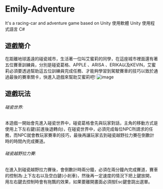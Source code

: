 # Emily-Adventure
It's a racing-car and adventure game based on Unity
使用軟體 Unity
使用程式語言 C#

## 遊戲簡介
在距離地球遙遠的碰瓷城市，生活著一位叫艾蜜莉的同學，在這座城市裡面還有著五位賽車訓練員，分別是碰瓷葛格、APPLE 、ARISA 、ERIKA以及KEVIN，艾蜜莉必須要透過幫助這五位訓練員完成任務、才能夠學習到駕駛賽車的技巧以致於通過最後的賽車關卡，快進入遊戲來幫助艾蜜莉吧!
![image](https://user-images.githubusercontent.com/63222978/136793409-e7c03197-8528-4d76-ab8c-7e44678f85d3.png)

## 遊戲玩法
###### 碰瓷世界:
本遊戲一開始會先進入碰瓷世界中，碰瓷葛格會先與玩家對話，主角的移動方式是使用上下左右鍵(前進後退轉向)，在碰瓷世界中，必須完成每位NPC所請求的任務，而NPC就會教玩家賽車的技巧，最後再讓玩家去到碰瓷越野拉力賽在倒數計時的時間內完成賽道。
###### 碰瓷越野拉力賽:
在進入到碰瓷越野拉力賽後，會倒數計時兩分鐘，必須在兩分鐘內完成賽道，賽車的控制為:上下左右以及空白鍵(小剎車)，然後再一定速度的情況下把上鍵放開，用左右鍵去控制時會有拖飄的效果，如果要離開畫面必須按Esc鍵會跳出選單。




